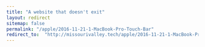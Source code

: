 ```yaml
---
title: "A website that doesn't exit"
layout: redirect
sitemap: false
permalink: "/apple/2016-11-21-1-MacBook-Pro-Touch-Bar"
redirect_to:  "http://missourivalley.tech/apple/2016-11-21-1-MacBook-Pro-Touch-Bar"
---
```

